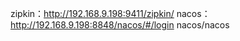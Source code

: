 zipkin：http://192.168.9.198:9411/zipkin/
nacos：http://192.168.9.198:8848/nacos/#/login  nacos/nacos
       